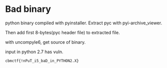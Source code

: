 # Bad binary

python binary compiled with pyinstaller. Extract pyc with pyi-archive_viewer. 

Then add first 8-bytes(pyc header file) to extracted file. 

with uncompyle6, get source of binary.

input in python 2.7 has vuln.

`cbmctf{!nPuT_i5_baD_in_PYTHON2.X}`